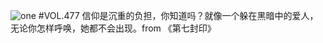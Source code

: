 ![one](http://image.wufazhuce.com/FidsLDEg27gZsF86T66DJhXpiN4f)
#VOL.477
信仰是沉重的负担，你知道吗？就像一个躲在黑暗中的爱人，无论你怎样呼唤，她都不会出现。from 《第七封印》